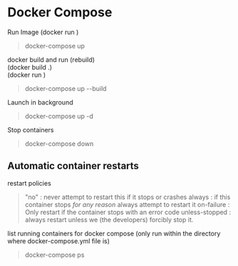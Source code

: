 # Docker Compose

Run Image (docker run <image>)
>docker-compose up

docker build and run (rebuild)  
(docker build .)  
(docker run <image>)  
>docker-compose up --build

Launch in background
>docker-compose up -d

Stop containers
>docker-compose down

## Automatic container restarts
restart policies
> "no" : never attempt to restart this if it stops or crashes
> always : if this container stops *for any reason* always attempt to restart it
> on-failure : Only restart if the container stops with an error code
> unless-stopped : always restart unless we (the developers) forcibly stop it.

list running containers for docker compose (only run within the directory where docker-compose.yml file is)
>docker-compose ps
